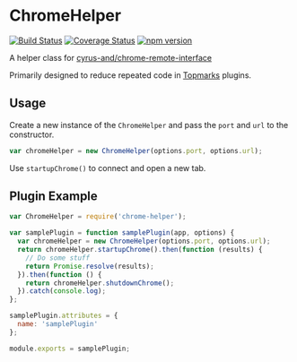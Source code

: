 # ChromeHelper

[![Build Status](https://travis-ci.org/Topmarks/chrome-helper.svg?branch=master)](https://travis-ci.org/Topmarks/chrome-helper) [![Coverage Status](https://coveralls.io/repos/github/Topmarks/chrome-helper/badge.svg?branch=master)](https://coveralls.io/github/Topmarks/chrome-helper?branch=master) [![npm version](https://badge.fury.io/js/chrome-helper.svg)](https://badge.fury.io/js/chrome-helper)

A helper class for [cyrus-and/chrome-remote-interface](https://github.com/cyrus-and/chrome-remote-interface)

Primarily designed to reduce repeated code in [Topmarks](http://github.com/topmarks/topmarks) plugins.

## Usage

Create a new instance of the `ChromeHelper` and pass the `port` and `url` to the constructor.

```js
var chromeHelper = new ChromeHelper(options.port, options.url);
```

Use `startupChrome()` to connect and open a new tab.

## Plugin Example

```js
var ChromeHelper = require('chrome-helper');

var samplePlugin = function samplePlugin(app, options) {
  var chromeHelper = new ChromeHelper(options.port, options.url);
  return chromeHelper.startupChrome().then(function (results) {
    // Do some stuff
    return Promise.resolve(results);
  }).then(function () {
    return chromeHelper.shutdownChrome();
  }).catch(console.log);
};

samplePlugin.attributes = {
  name: 'samplePlugin'
};

module.exports = samplePlugin;
```
